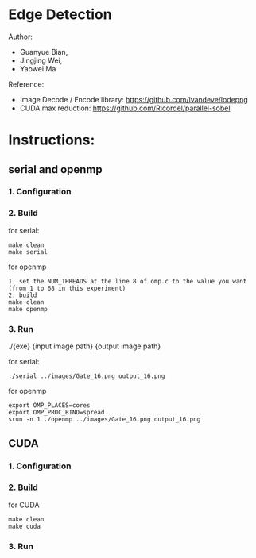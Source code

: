 # Edge Detection
Author:
- Guanyue Bian,
- Jingjing Wei,
- Yaowei Ma

Reference:
- Image Decode / Encode library: https://github.com/lvandeve/lodepng
- CUDA max reduction: https://github.com/Ricordel/parallel-sobel


# Instructions:
## serial and openmp
### 1. Configuration


### 2. Build
for serial:
```
make clean
make serial
```
for openmp
```
1. set the NUM_THREADS at the line 8 of omp.c to the value you want (from 1 to 68 in this experiment)
2. build
make clean
make openmp
```
### 3. Run
./{exe} {input image path} {output image path}


for serial:
```
./serial ../images/Gate_16.png output_16.png
```
for openmp
```
export OMP_PLACES=cores
export OMP_PROC_BIND=spread
srun -n 1 ./openmp ../images/Gate_16.png output_16.png
```

## CUDA
### 1. Configuration

### 2. Build
for CUDA
```
make clean
make cuda
```
### 3. Run
```
```
